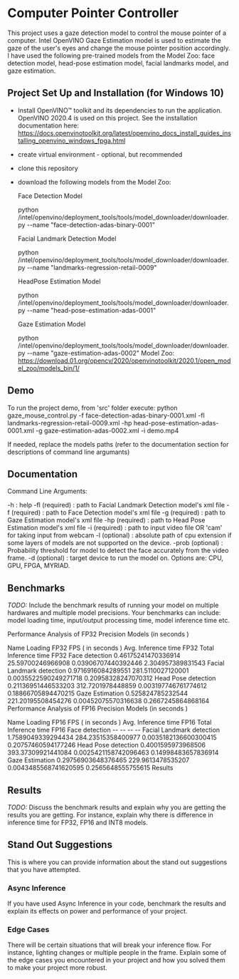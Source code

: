# Computer Pointer Controller

This project uses a gaze detection model to control the mouse pointer of a computer. Intel OpenVINO Gaze Estimation model is used to estimate the gaze of the user's eyes and change the mouse pointer position accordingly.  I have used the following pre-trained models from the Model Zoo: face detection model, head-pose estimation model, facial landmarks model, and gaze estimation.


## Project Set Up and Installation (for Windows 10)

- Install OpenVINO™ toolkit and its dependencies to run the application. OpenVINO 2020.4 is used on this project. See the installation documentation here:
https://docs.openvinotoolkit.org/latest/openvino_docs_install_guides_installing_openvino_windows_fpga.html

- create virtual environment - optional, but recommended 
- clone this repository  
- download the following models from the Model Zoo:

  Face Detection Model

  python /intel/openvino/deployment_tools/tools/model_downloader/downloader.py --name "face-detection-adas-binary-0001"

  Facial Landmark Detection Model

  python /intel/openvino/deployment_tools/tools/model_downloader/downloader.py --name "landmarks-regression-retail-0009"

  HeadPose Estimation Model

  python /intel/openvino/deployment_tools/tools/model_downloader/downloader.py --name "head-pose-estimation-adas-0001"

  Gaze Estimation Model

  python /intel/openvino/deployment_tools/tools/model_downloader/downloader.py --name "gaze-estimation-adas-0002"
  Model Zoo: https://download.01.org/opencv/2020/openvinotoolkit/2020.1/open_model_zoo/models_bin/1/



## Demo
To run the project demo, from 'src' folder execute:
python gaze_mouse_control.py -f face-detection-adas-binary-0001.xml -fl landmarks-regression-retail-0009.xml -hp head-pose-estimation-adas-0001.xml -g gaze-estimation-adas-0002.xml -i demo.mp4

If needed, replace the models paths (refer to the documentation section for descriptions of command line argumants)

## Documentation

Command Line Arguments:

-h : help
-fl (required) : path to Facial Landmark Detection model's xml file
-f (required) : path to Face Detection model's xml file
-g (required) : path to Gaze Estimation model's xml file
-hp (required) : path to Head Pose Estimation model's xml file
-i (required) : path to input video file OR 'cam' for taking input from webcam
-l (optional) : absolute path of cpu extension if some layers of models are not supported on the device.
-prob (optional) : Probability threshold for model to detect the face accurately from the video frame.
-d (optional) : target device to run the model on. Options are: CPU, GPU, FPGA, MYRIAD.


## Benchmarks
*TODO:* Include the benchmark results of running your model on multiple hardwares and multiple model precisions. Your benchmarks can include: model loading time, input/output processing time, model inference time etc.

Performance Analysis of FP32 Precision Models (in seconds )

Name	Loading FP32	FPS ( in seconds )	Avg. Inference time FP32	Total Inference time FP32
Face detection	0.46175241470336914	25.59700246966908	0.03906707440392446	2.304957389831543
Facial Landmark detection	0.9716916084289551	281.5110027120001	0.0035522590249271718	0.20958328247070312
Head Pose detection	0.21136951446533203	312.7201978448859	0.003197746761774612	0.18866705894470215
Gaze Estimation	0.525824785232544	221.20195508454276	0.00452075570316638	0.2667245864868164
Performance Analysis of FP16 Precision Models (in seconds )

Name	Loading FP16	FPS ( in seconds )	Avg. Inference time FP16	Total Inference time FP16
Face detection	--	--	--	--
Facial Landmark detection	1.7589049339294434	284.23515358400977	0.0035182136600300415	0.20757460594177246
Head Pose detection	0.4001595973968506	393.37309921441084	0.0025421158742096463	0.14998483657836914
Gaze Estimation	0.29756903648376465	229.9613478535207	0.0043485568741620595	0.2565648555755615
Results


## Results
*TODO:* Discuss the benchmark results and explain why you are getting the results you are getting. For instance, explain why there is difference in inference time for FP32, FP16 and INT8 models.

## Stand Out Suggestions
This is where you can provide information about the stand out suggestions that you have attempted.

### Async Inference
If you have used Async Inference in your code, benchmark the results and explain its effects on power and performance of your project.

### Edge Cases
There will be certain situations that will break your inference flow. For instance, lighting changes or multiple people in the frame. Explain some of the edge cases you encountered in your project and how you solved them to make your project more robust.
